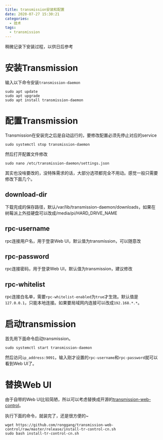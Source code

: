 ```yaml
---
title: transmission安装和配置
date: 2020-07-27 15:30:21
categories:
  - 技术
tags:
  - transmission
---
```


稍微记录下安装过程，以供日后参考

<!--more-->

# 安装Transmission

输入以下命令安装`transmission-daemon`

```
sudo apt update
sudo apt upgrade
sudo apt install transmission-daemon
```

# 配置Transmission

Transmission在安装完之后是自动运行的，要修改配置必须先停止对应的service

```
sudo systemctl stop transmission-daemon
```

然后打开配置文件修改

```
sudo nano /etc/transmission-daemon/settings.json
```

其实也没啥要改的，没特殊需求的话，大部分选项都完全不用动。感觉一般只需要修改下面几个。

## download-dir

下载完成的保存路径，默认/var/lib/transmission-daemon/downloads，如果在树莓派上外挂硬盘可以改成/media/pi/HARD_DRIVE_NAME

## rpc-username

rpc连接用户名，用于登录Web UI，默认值为transmission，可以随意改

## rpc-password

rpc连接密码，用于登录Web UI，默认值为transmission，建议修改

## rpc-whitelist

rpc连接白名单，需要`rpc-whitelist-enabled`为`true`才生效。默认值是`127.0.0.1`，只能本地连接。如果要局域网内连接可以改成`192.168.*.*`。

# 启动transmission

首先用下面命令启动transmission。

```
sudo systemctl start transmission-daemon
```

然后访问`ip_address:9091`，输入刚才设置的`rpc-username`和`rpc-password`就可以看到Web UI了。

# 替换Web UI

由于自带的Web UI比较简陋，所以可以考虑替换成开源的[transmission-web-control](https://github.com/ronggang/transmission-web-control)。

执行下面的命令，就装完了，还是很方便的~

```
wget https://github.com/ronggang/transmission-web-control/raw/master/release/install-tr-control-cn.sh
sudo bash install-tr-control-cn.sh
```